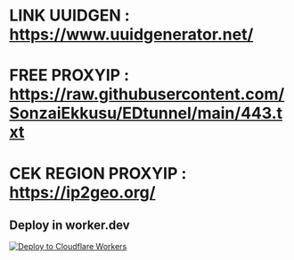 # LINK UUIDGEN : https://www.uuidgenerator.net/
# FREE PROXYIP : https://raw.githubusercontent.com/SonzaiEkkusu/EDtunnel/main/443.txt
# CEK REGION PROXYIP : https://ip2geo.org/
## Deploy in worker.dev
   [![Deploy to Cloudflare Workers](https://deploy.workers.cloudflare.com/button)](https://deploy.workers.cloudflare.com/?url=https://github.com/3Kmfi6HP/EDtunnel)
